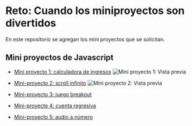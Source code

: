 # Reto: Cuando los miniproyectos son divertidos

En este repositorio se agregan los mini proyectos que se solicitan.

## Mini proyectos de Javascript

- [Mini proyecto 1: calculadora de ingresos](https://github.com/arcantu97/Reto-1---Nao/tree/main/JS/Mini%20proyecto%201:%20suma%20de%20ingresos)
  ![Mini proyecto 1: Vista previa](https://github.com/arcantu97/Reto-1---Nao/blob/main/JS/Mini%20proyecto%201%3A%20suma%20de%20ingresos/project_overview.png)

- [Mini-proyecto 2: scroll infinito](https://github.com/arcantu97/DigitalNao-Reto-1/tree/main/JS/Mini-proyecto%202%3A%20scroll%20infinito)
  ![Mini proyecto 2: Vista previa](https://github.com/arcantu97/DigitalNao-Reto-1/blob/main/JS/Mini-proyecto%202%3A%20scroll%20infinito/project_over.gif)

- [Mini-proyecto 3: juego breakout]()
- [Mini-proyecto 4: cuenta regresiva]()
- [Mini-proyecto 5: audio a número]()
